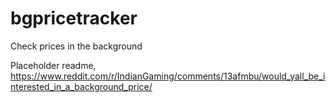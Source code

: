 # bgpricetracker
Check prices in the background

Placeholder readme, https://www.reddit.com/r/IndianGaming/comments/13afmbu/would_yall_be_interested_in_a_background_price/
